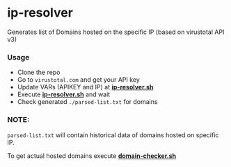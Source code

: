 # ip-resolver
Generates list of Domains hosted on the specific IP (based on virustotal API v3)

### Usage

- Clone the repo
- Go to `virustotal.com` and get your API key
- Update VARs (APIKEY and IP) at **[ip-resolver.sh](ip-resolver.sh)**
- Execute **[ip-resolver.sh](ip-resolver.sh)** and wait
- Check generated `./parsed-list.txt` for domains

### NOTE:

`parsed-list.txt` will contain historical data of domains hosted on specific IP.

To get actual hosted domains execute **[domain-checker.sh](domain-checker.sh)**
